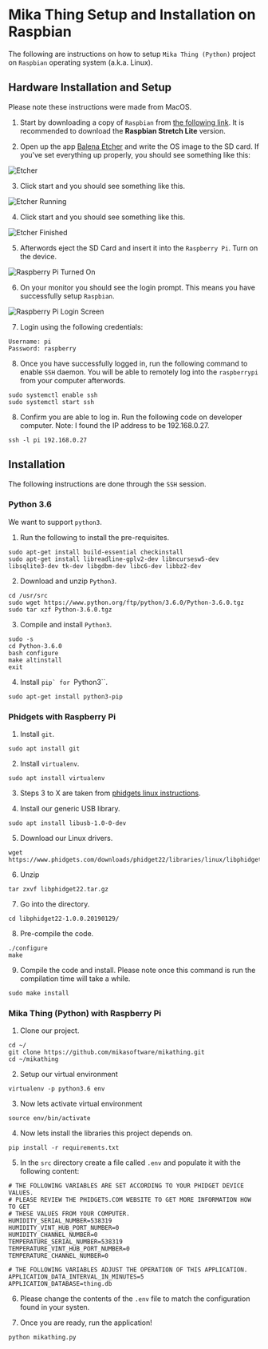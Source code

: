 # Mika Thing Setup and Installation on Raspbian
The following are instructions on how to setup ``Mika Thing (Python)`` project on ``Raspbian`` operating system (a.k.a. Linux).

## Hardware Installation and Setup
Please note these instructions were made from MacOS.

1. Start by downloading a copy of ``Raspbian`` from [the following link](https://www.raspberrypi.org/downloads/raspbian/). It is recommended to download the **Raspbian Stretch Lite** version.

2. Open up the app [Balena Etcher](https://www.balena.io/etcher/?ref=etcher_footer) and write the OS image to the SD card. If you've set everything up properly, you should see something like this:

  ![Etcher](media/devops_1_1_etcher_ready.png)

3. Click start and you should see something like this.

  ![Etcher Running](media/devops_1_2_etcher_running.png)

4. Click start and you should see something like this.

  ![Etcher Finished](media/devops_1_3_etcher_finished.png)

5. Afterwords eject the SD Card and insert it into the ``Raspberry Pi``. Turn on the device.

  ![Raspberry Pi Turned On](media/devops_1_4_raspberry_pi.jpeg)

6. On your monitor you should see the login prompt. This means you have successfully setup ``Raspbian``.

  ![Raspberry Pi Login Screen](media/devops_1_5_login.jpeg)

7. Login using the following credentials:

  ```
  Username: pi
  Password: raspberry
  ```

8. Once you have successfully logged in, run the following command to enable ``SSH`` daemon. You will be able to remotely log into the ``raspberrypi`` from your computer afterwords.

  ```
  sudo systemctl enable ssh
  sudo systemctl start ssh
  ```

8. Confirm you are able to log in. Run the following code on developer computer. Note: I found the IP address to be 192.168.0.27.

  ```
  ssh -l pi 192.168.0.27
  ```

## Installation
The following instructions are done through the ``SSH`` session.

### Python 3.6
We want to support ``python3``.

1. Run the following to install the pre-requisites.

  ```
  sudo apt-get install build-essential checkinstall
  sudo apt-get install libreadline-gplv2-dev libncursesw5-dev libsqlite3-dev tk-dev libgdbm-dev libc6-dev libbz2-dev
  ```

2. Download and unzip ``Python3``.

  ```
  cd /usr/src
  sudo wget https://www.python.org/ftp/python/3.6.0/Python-3.6.0.tgz
  sudo tar xzf Python-3.6.0.tgz
  ```

3. Compile and install ``Python3``.

  ```
  sudo -s
  cd Python-3.6.0
  bash configure
  make altinstall
  exit
  ```

4. Install ``pip` for ``Python3``.

  ```
  sudo apt-get install python3-pip
  ```


### Phidgets with Raspberry Pi
1. Install ``git``.

  ```
  sudo apt install git
  ```

2. Install ``virtualenv``.

  ```
  sudo apt install virtualenv
  ```

3. Steps 3 to X are taken from [phidgets linux instructions](https://www.phidgets.com/docs/OS_-_Linux#Quick_Downloads).

4. Install our generic USB library.

  ```
  sudo apt install libusb-1.0-0-dev
  ```

5. Download our Linux drivers.

  ```
  wget https://www.phidgets.com/downloads/phidget22/libraries/linux/libphidget22.tar.gz
  ```

6. Unzip

  ```
  tar zxvf libphidget22.tar.gz
  ```

7. Go into the directory.

  ```
  cd libphidget22-1.0.0.20190129/
  ```

8. Pre-compile the code.

  ```
  ./configure
  make
  ```

9. Compile the code and install. Please note once this command is run the compilation time will take a while.

  ```
  sudo make install
  ```


### Mika Thing (Python) with Raspberry Pi
1. Clone our project.

  ```
  cd ~/
  git clone https://github.com/mikasoftware/mikathing.git
  cd ~/mikathing
  ```

2. Setup our virtual environment

  ```
  virtualenv -p python3.6 env
  ```

3. Now lets activate virtual environment

  ```
  source env/bin/activate
  ```

4. Now lets install the libraries this project depends on.

  ```
  pip install -r requirements.txt
  ```

5. In the ``src`` directory create a file called ``.env`` and populate it with the following content:

  ```
  # THE FOLLOWING VARIABLES ARE SET ACCORDING TO YOUR PHIDGET DEVICE VALUES.
  # PLEASE REVIEW THE PHIDGETS.COM WEBSITE TO GET MORE INFORMATION HOW TO GET
  # THESE VALUES FROM YOUR COMPUTER.
  HUMIDITY_SERIAL_NUMBER=538319
  HUMIDITY_VINT_HUB_PORT_NUMBER=0
  HUMIDITY_CHANNEL_NUMBER=0
  TEMPERATURE_SERIAL_NUMBER=538319
  TEMPERATURE_VINT_HUB_PORT_NUMBER=0
  TEMPERATURE_CHANNEL_NUMBER=0

  # THE FOLLOWING VARIABLES ADJUST THE OPERATION OF THIS APPLICATION.
  APPLICATION_DATA_INTERVAL_IN_MINUTES=5
  APPLICATION_DATABASE=thing.db
  ```

6. Please change the contents of the ``.env`` file to match the configuration found in your systen.

7. Once you are ready, run the application!

  ```
  python mikathing.py
  ```
